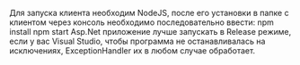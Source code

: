 Для запуска клиента необходим NodeJS, после его установки в папке с клиентом через консоль необходимо последовательно ввести:
npm install
npm start
Asp.Net приложение лучше запускать в Release режиме, если у вас Visual Studio, чтобы программа не останавливалась на исключениях, ExceptionHandler их в любом случае обработает.
